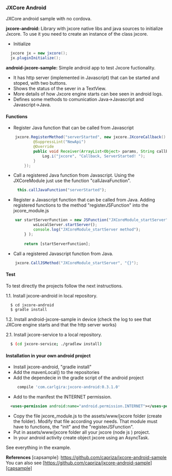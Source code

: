 ### JXCore Android
JXCore android sample with no cordova.

**jxcore-android:** Library with jxcore native libs and java sources to initialize Jxcore. To use it you need to create an instance of the class jxcore.

- Initialize
```java
  jxcore jx = new jxcore();
  jx.pluginInitialize();
```

**android-jxcore-sample:** Simple android app to test Jxcore fuctionality. 
- It has http server (implemented in Javascript) that can be started and stoped, with two buttons. 
- Shows the status of the sever in a TextView.
- More details of how Jxcore engine starts can bee seen in android logs.
- Defines some methods to comunication Java->Javascript and Javascript->Java.

#### Functions
- Register Java function that can be called from Javascript
```java
    jxcore.RegisterMethod("serverStarted", new jxcore.JXcoreCallback() {
            @SuppressLint("NewApi")
            @Override
            public void Receiver(ArrayList<Object> params, String callbackId) {
                Log.i("jxcore", "Callback, ServerStarted! ");
            }
        });
```
- Call a registered Java function from Javascript. Using the JXCoreModule just use the function "callJavaFunction".
```javascript
     this.callJavaFunction("serverStarted");
```
- Register a Javascript function that can be called from Java. Adding registered functions to the method "registerJSFunction" into the jxcore_module.js
```javascript
    var startServerFunction = new JSFunction("JXCoreModule_startServer", function() {
            wsLocalServer.startServer();
            console.log("JXCoreModule_startServer method");
        } );
        
        return [startServerFunction];
```
- Call a registered Javascript function from Java.
```java
    jxcore.CallJSMethod("JXCoreModule_startServer", "{}");
```

#### Test
To test directly the projects follow the next instructions.

1.1. Install jxcore-android in local repository.

```sh
  $ cd jxcore-android
  $ gradle install
```
  
1.2. Install android-jxcore-sample in device (check the log to see that JXCore engine starts and that the http server works)

2.1. Install jxcore-service to a local repository.

```sh
  $ (cd jxcore-service; ./gradlew install)
```

#### Installation in your own android project
- Install jxcore-android, "gradle install"
- Add the mavenLocal() to the repositories
- Add the dependecie in the gradle script of the android project
```javascript
     compile 'com.carlgira:jxcore-android:0.3.1.0'
```
- Add to the manifest the INTERNET permission.
```xml
  <uses-permission android:name="android.permission.INTERNET"></uses-permission>
```
- Copy the file jxcore_module.js to the assets/www/jxcore folder (create the folder). Modify that file according your needs. That module must have to functions, the "init" and the "registerJSFunction".
- Put in assets/www/jxcore folder all your jxcore (node js ) project.
- In your android activity create object  jxcore using an AsyncTask.

See everything in the example.

**References**
[capsample]: https://github.com/capriza/jxcore-android-sample
 You can also see [https://github.com/capriza/jxcore-android-sample][capsample]


